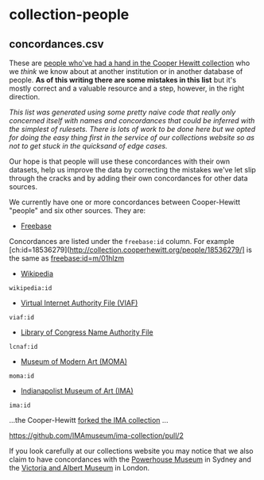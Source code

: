 collection-people
==

concordances.csv
--

These are [people who've had a hand in the Cooper Hewitt collection](http://collection.cooperhewitt.org/people/) who we _think_
we know about at another institution or in another database of people. **As of
this writing there are some mistakes in this list** but it's mostly correct and
a valuable resource and a step, however, in the right direction.

_This list was generated using some pretty naive code that really only concerned
itself with names and concordances that could be inferred with the simplest of
rulesets. There is lots of work to be done here but we opted for doing the easy
thing first in the service of our collections website so as not to get stuck in
the quicksand of edge cases._

Our hope is that people will use these concordances with their own datasets,
help us improve the data by correcting the mistakes we've let slip through the
cracks and by adding their own concordances for other data sources.

We currently have one or more concordances between Cooper-Hewitt "people" and
six other sources. They are:

* [Freebase](http://www.freebase.com/)

Concordances are listed under the `freebase:id` column. For example
[ch:id=18536279](http://collection.cooperhewitt.org/people/18536279/] is the
same as [freebase:id=m/01hlzm](http://www.freebase.com/m/01hlzm)

* [Wikipedia](http://www.wikipedia.org/)

`wikipedia:id`

* [Virtual Internet Authority File (VIAF)](http://viaf.org/)

`viaf:id`

* [Library of Congress Name Authority File](http://id.loc.gov)

`lcnaf:id`

* [Museum of Modern Art (MOMA)](http://www.moma.org/)

`moma:id`

* [Indianapolist Museum of Art (IMA)](http://www.imamuseum.org/)

`ima:id`

...the Cooper-Hewitt [forked the IMA
collection](https://github.com/cooperhewitt/ima-collection/tree/master/actors) ...

https://github.com/IMAmuseum/ima-collection/pull/2

If you look carefully at our collections website you may notice that we also
claim to have concordances with the [Powerhouse Museum]() in Sydney and the
[Victoria and Albert Museum]() in London.
